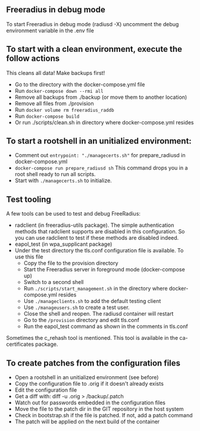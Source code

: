 ## Freeradius in debug mode
To start Freeradius in debug mode (radiusd -X) uncomment the debug environment variable in the .env file

## To start with a clean environment, execute the follow actions
This cleans all data! Make backups first!
- Go to the directory with the docker-compose.yml file
- Run `docker-compose down --rmi all`
- Remove all backups from ./backup (or move them to another location)
- Remove all files from ./provision
- Run `docker volume rm freeradius_raddb`
- Run `docker-compose build`
- Or run ./scripts/clean.sh in directory where docker-compose.yml resides

## To start a rootshell in an unitialized environment:
- Comment out `entrypoint: "./managecerts.sh"` for prepare_radiusd in docker-compose.yml
- `docker-compose run prepare_radiusd sh` This command drops you in a root shell ready to run all scripts.
- Start with `./managecerts.sh` to initialize.

## Test tooling
A few tools can be used to test and debug FreeRadius:
- radclient (in freeradius-utils package). The simple authentication methods that radclient supports are disabled in this configuration. So you can use radclient to test if these methods are disabled indeed.
- eapol_test (in wpa_supplicant package)
- Under the test directory the tls.conf configuration file is available. To use this file
  - Copy the file to the provision directory
  - Start the Freeradius server in foreground mode (docker-compose up)
  - Switch to a second shell
  - Run `./scripts/start_management.sh` in the directory where docker-compose.yml resides
  - Use `./manageclients.sh` to add the default testing client
  - Use `./manageusers.sh` to create a test user.
  - Close the shell and reopen. The radiusd container will restart
  - Go to the `/provision` directory and edit tls.conf
  - Run the eapol_test command as shown in the comments in tls.conf

Sometimes the c_rehash tool is mentioned. This tool is available in the ca-certificates package.
 
## To create patches from the configuration files
- Open a rootshell in an unitialized environment (see before)
- Copy the configuration file to <config name>.orig if it doesn't already exists
- Edit the configuration file
- Get a diff with: diff -u <full path to config>.orig <full path to config> > /backup/<config name>.patch
- Watch out for passwords embedded in the configuration files
- Move the file to the patch dir in the GIT repository in the host system
- Check in bootstrap.sh if the file is patched. If not, add a patch command
- The patch will be applied on the next build of the container
